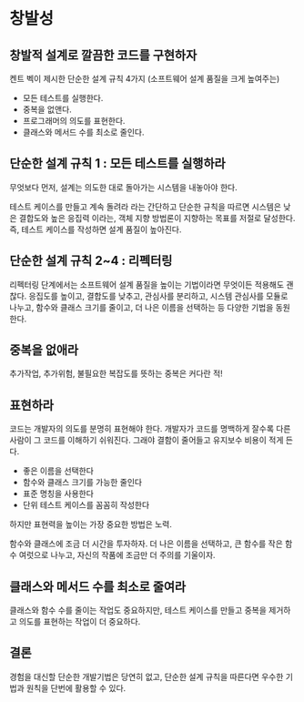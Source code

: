 # 창발성
## 창발적 설계로 깔끔한 코드를 구현하자
켄트 벡이 제시한 단순한 설계 규칙 4가지 (소프트웨어 설계 품질을 크게 높여주는)
- 모든 테스트를 실행한다.
- 중복을 없앤다.
- 프로그래머의 의도를 표현한다.
- 클래스와 메서드 수를 최소로 줄인다.

## 단순한 설계 규칙 1 : 모든 테스트를 실행하라
무엇보다 먼저, 설계는 의도한 대로 돌아가는 시스템을 내놓아야 한다.

테스트 케이스를 만들고 계속 돌려라 라는 간단하고 단순한 규칙을 따르면 시스템은 낮은 결합도와 높은 응집력 이라는, 
객체 지향 방법론이 지향하는 목표를 저절로 달성한다. 
즉, 테스트 케이스를 작성하면 설계 품질이 높아진다.

## 단순한 설계 규칙 2~4 : 리펙터링
리펙터링 단계에서는 소프트웨어 설계 품질을 높이는 기법이라면 무엇이든 적용해도 괜찮다.
응집도를 높이고, 결합도를 낮추고, 관심사를 분리하고, 시스템 관심사를 모듈로 나누고, 함수와 클래스 크기를 줄이고,
더 나은 이름을 선택하는 등 다양한 기법을 동원한다. 

## 중복을 없애라
추가작업, 추가위험, 불필요한 복잡도를 뜻하는 중복은 커다란 적!

## 표현하라
코드는 개발자의 의도를 분명히 표현해야 한다. 개발자가 코드를 명백하게 잘수록 다른사람이 그 코드를 이해하기 쉬워진다.
그래야 결함이 줄어들고 유지보수 비용이 적게 든다.

- 좋은 이름을 선택한다
- 함수와 클래스 크기를 가능한 줄인다
- 표준 명칭을 사용한다
- 단위 테스트 케이스를 꼼꼼히 작성한다

하지만 표현력을 높이는 가장 중요한 방법은 노력.

함수와 클래스에 조금 더 시간을 투자하자. 더 나은 이름을 선택하고, 큰 함수를 작은 함수 여럿으로 나누고,
자신의 작품에 조금만 더 주의를 기울이자. 

## 클래스와 메서드 수를 최소로 줄여라
클래스와 함수 수를 줄이는 작업도 중요하지만, 테스트 케이스를 만들고 중복을 제거하고 의도를 표현하는 작업이 더 중요하다.

## 결론
경험을 대신할 단순한 개발기법은 당연히 없고, 단순한 설계 규칙을 따른다면 우수한 기법과 원칙을 단번에 활용할 수 있다.
